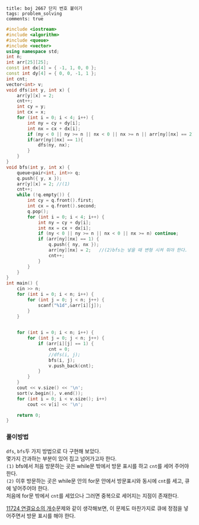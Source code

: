 ```
title: boj 2667 단지 번호 붙이기
tags: problem_solving
comments: true
```
```c++
#include <iostream>
#include <algorithm>
#include <queue>
#include <vector>
using namespace std;
int n;
int arr[25][25];
const int dx[4] = { -1, 1, 0, 0 };
const int dy[4] = { 0, 0, -1, 1 };
int cnt;
vector<int> v;
void dfs(int y, int x) {
	arr[y][x] = 2;
	cnt++;
	int cy = y;
	int cx = x;
	for (int i = 0; i < 4; i++) {
		int ny = cy + dy[i];
		int nx = cx + dx[i];
		if (ny < 0 || ny >= n || nx < 0 || nx >= n || arr[ny][nx] == 2) continue;
		if(arr[ny][nx] == 1){
			dfs(ny, nx);
		}
	}
}
void bfs(int y, int x) {
	queue<pair<int, int>> q;
	q.push({ y, x });
	arr[y][x] = 2; //(1)
	cnt++;
	while (!q.empty()) {
		int cy = q.front().first;
		int cx = q.front().second;
		q.pop();
		for (int i = 0; i < 4; i++) {
			int ny = cy + dy[i];
			int nx = cx + dx[i];
			if (ny < 0 || ny >= n || nx < 0 || nx >= n) continue;
			if (arr[ny][nx] == 1) {
				q.push({ ny, nx });
				arr[ny][nx] = 2;   //(2)bfs는 넣을 때 변형 시켜 줘야 한다.
				cnt++;
			}
		}
	}
}
int main() {
	cin >> n;
	for (int i = 0; i < n; i++) {
		for (int j = 0; j < n; j++) {
			scanf("%1d",&arr[i][j]);
		}
	}

	
	for (int i = 0; i < n; i++) {
		for (int j = 0; j < n; j++) {
			if (arr[i][j] == 1) {
				cnt = 0;
				//dfs(i, j);
				bfs(i, j);
				v.push_back(cnt);
			}
		}
	}
	cout << v.size() << '\n';
	sort(v.begin(), v.end());
	for (int i = 0; i < v.size(); i++)
		cout << v[i] << '\n';

	return 0;
}
```
### 풀이방법
`dfs`, `bfs`두 가지 방법으로 다 구현해 보았다.  
몇가지 간과하는 부분이 있어 집고 넘어가고자 한다.  
`(1)` bfs에서 처음 방문하는 곳은 while문 밖에서 방문 표시를 하고 `cnt`를 세어 주어야 한다.  
`(2)` 이후 방문하는 곳은 while문 안의 for문 안에서 방문표시와 동시에 `cnt`를 세고, 큐에 넣어주어야 한다.  
처음에 for문 밖에서 `cnt`를 세었으나 그러면 중복으로 세어지는 지점이 존재한다.
  
  
[11724 연결요소의 개수](https://www.acmicpc.net/problem/11724)문제와 같이 생각해보면, 이 문제도 마찬가지로 큐에 정점을 넣어주면서 방문 표시를 해야 한다.  
